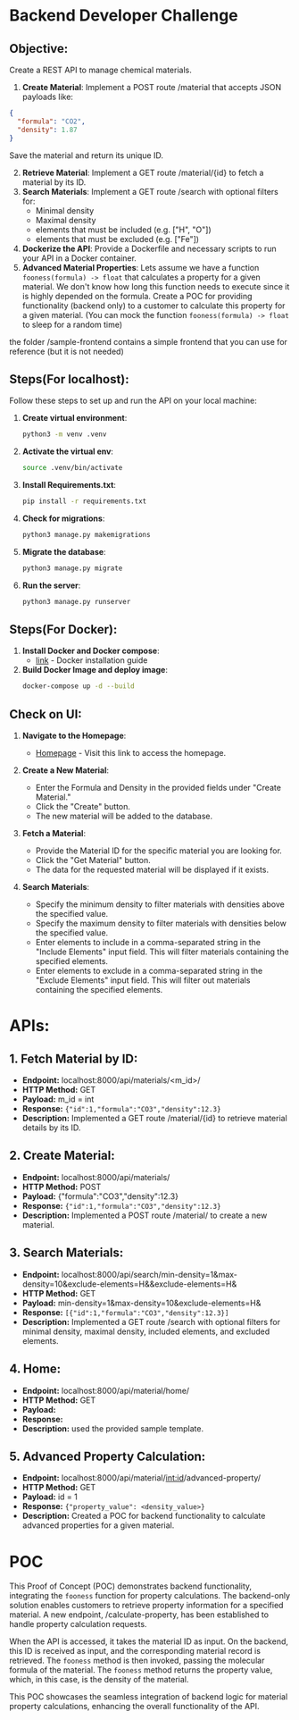 # Backend Developer Challenge

## Objective:

Create a REST API to manage chemical materials.

1. **Create Material**: Implement a POST route /material that accepts JSON payloads like:

```json
{
  "formula": "CO2",
  "density": 1.87
}
```

Save the material and return its unique ID.

2. **Retrieve Material**: Implement a GET route /material/{id} to fetch a material by its ID.
3. **Search Materials**: Implement a GET route /search with optional filters for:
    - Minimal density
    - Maximal density
    - elements that must be included (e.g. ["H", "O"])
    - elements that must be excluded (e.g. ["Fe"])
4. **Dockerize the API**: Provide a Dockerfile and necessary scripts to run your API in a Docker container.
5. **Advanced Material Properties**: Lets assume we have a function `fooness(formula) -> float` that calculates a 
   property for a given material. We don't know how long this function needs to execute since it is highly depended 
   on the formula. Create a POC for providing functionality (backend only) to a customer to calculate this property for a given 
   material. (You can mock the function `fooness(formula) -> float` to sleep for a random time)

the folder /sample-frontend contains a simple frontend that you can use for reference (but it is not needed)

## Steps(For localhost):

Follow these steps to set up and run the API on your local machine:

1. **Create virtual environment**:
    ```sh
    python3 -m venv .venv
    ```
2. **Activate the virtual env**:
    ```sh
    source .venv/bin/activate
    ```
3. **Install Requirements.txt**:
    ```sh
    pip install -r requirements.txt
    ```

4. **Check for migrations**:
    ```sh
    python3 manage.py makemigrations
    ```
5. **Migrate the database**:
    ```sh
    python3 manage.py migrate
    ```
6. **Run the server**:
    ```sh
    python3 manage.py runserver
    ```

## Steps(For Docker):

1. **Install Docker and Docker compose**:
    - [link](https://docs.docker.com/compose/install/) - Docker installation guide
2. **Build Docker Image and deploy image**:
    ```sh
    docker-compose up -d --build
    ```

## Check on UI:
1. **Navigate to the Homepage**:
   - [Homepage](http://localhost:8000/api/home/) - Visit this link to access the homepage.

2. **Create a New Material**:
   - Enter the Formula and Density in the provided fields under "Create Material."
   - Click the "Create" button.
   - The new material will be added to the database.

3. **Fetch a Material**:
   - Provide the Material ID for the specific material you are looking for.
   - Click the "Get Material" button.
   - The data for the requested material will be displayed if it exists.

4. **Search Materials**:
   - Specify the minimum density to filter materials with densities above the specified value.
   - Specify the maximum density to filter materials with densities below the specified value.
   - Enter elements to include in a comma-separated string in the "Include Elements" input field. This will filter materials containing the specified elements.
   - Enter elements to exclude in a comma-separated string in the "Exclude Elements" input field. This will filter out materials containing the specified elements.

# APIs:

## 1. Fetch Material by ID:

- **Endpoint:** localhost:8000/api/materials/<m_id>/
- **HTTP Method:** GET
- **Payload:** m_id = int
- **Response:** ```{"id":1,"formula":"CO3","density":12.3} ```
- **Description:** Implemented a GET route /material/{id} to retrieve material details by its ID.

## 2. Create Material:

- **Endpoint:** localhost:8000/api/materials/
- **HTTP Method:** POST
- **Payload:** {"formula":"CO3","density":12.3}
- **Response:** ```{"id":1,"formula":"CO3","density":12.3} ```
- **Description:** Implemented a POST route /material/ to create a new material.

## 3. Search Materials:

- **Endpoint:** localhost:8000/api/search/min-density=1&max-density=10&exclude-elements=H&&exclude-elements=H&
- **HTTP Method:** GET
- **Payload:** min-density=1&max-density=10&exclude-elements=H&
- **Response:** ```[{"id":1,"formula":"CO3","density":12.3}] ```
- **Description:** Implemented a GET route /search with optional filters for minimal density, maximal density, included elements, and excluded elements.

## 4. Home:

- **Endpoint:** localhost:8000/api/material/home/
- **HTTP Method:** GET
- **Payload:** 
- **Response:** <raw html>
- **Description:** used the provided sample template.

## 5. Advanced Property Calculation:

- **Endpoint:** localhost:8000/api/material/<int:id>/advanced-property/
- **HTTP Method:** GET
- **Payload:** id = 1
- **Response:** ```{"property_value": <density_value>} ```
- **Description:** Created a POC for backend functionality to calculate advanced properties for a given material.

# POC

This Proof of Concept (POC) demonstrates backend functionality, integrating the `fooness` function for property calculations. The backend-only solution enables customers to retrieve property information for a specified material. A new endpoint, /calculate-property, has been established to handle property calculation requests.

When the API is accessed, it takes the material ID as input. On the backend, this ID is received as input, and the corresponding material record is retrieved. The `fooness` method is then invoked, passing the molecular formula of the material. The `fooness` method returns the property value, which, in this case, is the density of the material.

This POC showcases the seamless integration of backend logic for material property calculations, enhancing the overall functionality of the API.

